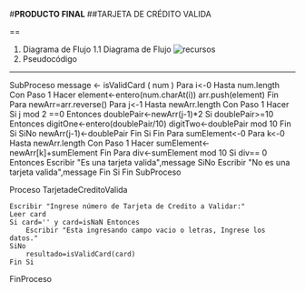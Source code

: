 #**PRODUCTO FINAL**
##TARJETA DE CRÉDITO VALIDA

==
1. Diagrama de Flujo
    1.1 Diagrama de Flujo
    ![recursos](assets/img-read/recursos.jpg)
2. Pseudocódigo
---
SubProceso message <- isValidCard ( num )
	Para i<-0 Hasta num.length Con Paso 1 Hacer
		element<-entero(num.charAt(i))
		arr.push(element)
	Fin Para
	newArr=arr.reverse()
	Para j<-1 Hasta newArr.length Con Paso 1 Hacer
		Si j mod 2 ==0 Entonces
			doublePair<-newArr(j-1)*2
			Si doublePair>=10 Entonces
				digitOne<-entero(doublePair/10)
				digitTwo<-doublePair mod 10
			Fin Si
		SiNo
			newArr(j-1)<-doublePair
		Fin Si
	Fin Para
	sumElement<-0
	Para k<-0 Hasta newArr.length Con Paso 1 Hacer
		sumElement<-newArr[k]+sumElement
	Fin Para
	div<-sumElement mod 10
	Si div== 0 Entonces
		Escribir "Es una tarjeta valida",message
	SiNo
		Escribir "No es una tarjeta valida",message
	Fin Si
Fin SubProceso


Proceso TarjetadeCreditoValida
	
	Escribir "Ingrese número de Tarjeta de Credito a Validar:"
	Leer card
	Si card='' y card=isNaN Entonces
		Escribir "Esta ingresando campo vacio o letras, Ingrese los datos."
	SiNo
		resultado=isValidCard(card)
	Fin Si
	
FinProceso
